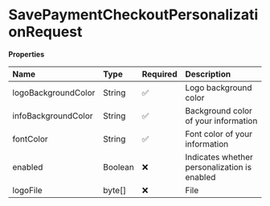 # SavePaymentCheckoutPersonalizationRequest

**Properties**

| Name                | Type    | Required | Description                                  |
| :------------------ | :------ | :------- | :------------------------------------------- |
| logoBackgroundColor | String  | ✅       | Logo background color                        |
| infoBackgroundColor | String  | ✅       | Background color of your information         |
| fontColor           | String  | ✅       | Font color of your information               |
| enabled             | Boolean | ❌       | Indicates whether personalization is enabled |
| logoFile            | byte[]  | ❌       | File                                         |

<!-- This file was generated by liblab | https://liblab.com/ -->

